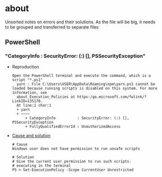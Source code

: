 # about

Unsorted notes on errors and their solutions.
As the file will be big, it needs to be grouped and transferred to separate files

## PowerShell

### "CategoryInfo : SecurityError: (:) [], PSSecurityException"

- Reproduction
  ```text
  Open the PowerShell terminal and execute the command, which is a script "*.ps1"
    yarn : File C:\Users\USER\AppData\Roaming\npm\yarn.ps1 cannot be loaded because running scripts is disabled on this system. For more information, see
    about_Execution_Policies at https:/go.microsoft.com/fwlink/?LinkID=135170.
    At line:1 char:1
    + yarn
    + ~~~~
        + CategoryInfo          : SecurityError: (:) [], PSSecurityException
        + FullyQualifiedErrorId : UnauthorizedAccess
  ```
- [Cause and solution](https://g.co/gemini/share/c6be8864a261)

  ```text
  # Cause
  Windows user does not have permission to run unsafe scripts

  # Solution
  # Give the current user permission to run such scripts.
  # executing in the terminal
  PS > Set-ExecutionPolicy -Scope CurrentUser Unrestricted
  ```
